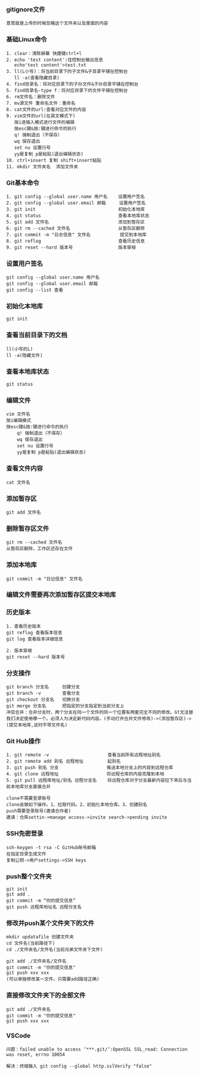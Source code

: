 ### gitignore文件

```
意思就是上传的时候忽略这个文件夹以及里面的内容
```

### 基础Linux命令

```
1. clear：清除屏幕 快捷键ctrl+l
2. echo 'test content':往控制台输出信息
   echo'test content'>test.txt
3. ll(L小写)：将当前目录下的子文件&子目录平铺在控制台
   ll -a(查看隐藏目录)
4. find目录名：将对应目录下的子孙文件&子孙目录平铺在控制台
5. find目录名-type f：将对应目录下的文件平铺在控制台
6. rm文件名：删除文件
7. mv源文件 重命名文件：重命名
8. cat文件的url:查看对应文件的内容
9. vim文件的url(在英文模式下)
   按i进插入模式进行文件的编辑
   按esc键&按:键进行命令的执行
   q! 强制退出（不保存）
   wq 保存退出
   set nu 设置行号
   yy是复制 p是粘贴(退出编辑状态)
10. ctrl+insert 复制 shift+insert粘贴
11. mkdir 文件夹名  添加文件夹
```

### 	Git基本命令

```
1. git config --global user.name 用户名	设置用户签名
2. git config --global user.email 邮箱	 设置用户签名
3. git init			                      初始化本地库
4. git status		                      查看本地库状态
5. git add 文件名		                    添加到暂存区
6. git rm --cached 文件名                  从暂存区删除
7. git commit -m "日志信息" 文件名           提交到本地库
8. git reflog                             查看历史信息
9. git reset --hard 版本号                 版本穿梭
```

### 设置用户签名

```
git config --global user.name 用户名
git config --global user.email 邮箱
git config --list 查看
```

### 初始化本地库

```
git init
```

### 查看当前目录下的文档

```
ll(小写的L)
ll -a(隐藏文件)
```

### 查看本地库状态

```
git status
```

### 编辑文件

```
vim 文件名
按i编辑模式
按esc键&按:键进行命令的执行
	q! 强制退出（不保存）
   	wq 保存退出
   	set nu 设置行号
   	yy是复制 p是粘贴(退出编辑状态)

```

### 查看文件内容

```
cat 文件名
```

### 添加暂存区

```
git add 文件名
```

### 删除暂存区文件

```
git rm --cached 文件名
从暂存区删除，工作区还存在文件
```

### 添加本地库

```
git commit -m "日记信息" 文件名
```

### 编辑文件需要再次添加暂存区提交本地库

### 历史版本

```
1. 查看历史版本
git reflog 查看版本信息
git log 查看版本详细信息

2. 版本穿梭
git reset --hard 版本号
```

### 分支操作

```
git branch 分支名     创建分支
git branch -v        查看分支
git checkout 分支名   切换分支
git merge 分支名      把指定的分支指定到当前分支上
冲突合并：合并分支时，两个分支在同一个文件的同一个位置有两套完全不同的修改。Gt无法替我们决定使用哪一个。必须人为决定新代码内容。(手动打开合并文件修改)->(添加暂存区)->(提交本地库,这时不带文件名)
```

### Git Hub操作

```
1. git remote -v                      查看当前所有远程地址别名
2. git remote add 别名 远程地址         起别名
3. git push 别名 分支                  推送本地分支上的内容到远程仓库
4. git clone 远程地址                  将远程仓库的内容克隆到本地
5. git pull 远程库地址/别名 远程分支名    将远程仓库对于分支最新内容拉下来后与当前本地库分支直接合并           
```

```
clone不需要登录账号 
clone会做如下操作。1、拉取代码。2、初始化本地仓库。3、创建别名
push需要登录账号(邀请合作者)
邀请：仓库settin->manage access->invite search->pending invite
```

### SSH免密登录

```
ssh-keygen -t rsa -C GitHub账号邮箱
在指定目录生成文件
复制公钥->用户settings->SSH keys
```

### push整个文件夹

```
git init
git add .
git commit -m “你的提交信息”
git push 远程库地址名 远程分支名
```

### 修改并push某个文件夹下的文件

```
mkdir updatafile 创建文件夹
cd 文件名(当前路径下)
cd ./文件夹名/文件名(当前兄弟文件夹下文件)

git add ./文件夹名/文件名
git commit -m "你的提交信息"
git push xxx xxx
(可以单独修改某一文件，只需要add路径正确)
```

### 直接修改文件夹下的全部文件

```
git add ./文件夹名
git commit -m "你的提交信息"
git push xxx xxx
```

### VSCode

```
问题：failed unable to access ‘***.git/‘:OpenSSL SSL_read: Connection was reset, errno 10054

解决：终端输入 git config --global http.sslVerify "false"
```







